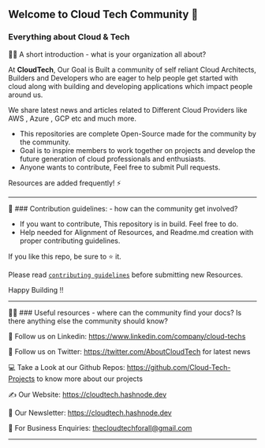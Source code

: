 ## Welcome to Cloud Tech Community 👋

### Everything about Cloud & Tech

🙋‍♀️ A short introduction - what is your organization all about?

At **CloudTech**, Our Goal is Built a community of self reliant Cloud Architects, Builders and Developers who are eager to help people get started with cloud along with building and developing applications which impact people around us.

We share latest news and articles related to Different Cloud Providers like AWS , Azure , GCP etc and much more.

* This repositories are complete Open-Source made for the community by the community.
* Goal is to inspire members to work together on projects and develop the future generation of cloud professionals and enthusiasts.
* Anyone wants to contribute, Feel free to submit Pull requests.

Resources are added frequently! ⚡

--- 

🌈 ### Contribution guidelines: - how can the community get involved?

* If you want to contribute, This repository is in build. Feel free to do.
* Help needed for Alignment of Resources, and Readme.md creation with proper contributing guidelines.

If you like this repo, be sure to ⭐ it.

Please read [`contributing guidelines`](https://github.com/Cloud-Tech-Projects/contributors-guide/blob/main/CONTRIBUTING.md) before submitting new Resources.

Happy Building !!

--- 

👩‍💻 ### Useful resources - where can the community find your docs? Is there anything else the community should know?

👋 Follow us on Linkedin: https://www.linkedin.com/company/cloud-techs

👋 Follow us on Twitter: https://twitter.com/AboutCloudTech for latest news 

💻 Take a Look at our Github Repos: https://github.com/Cloud-Tech-Projects to know more about our projects 

✍️ Our Website: https://cloudtech.hashnode.dev

📧 Our Newsletter: https://cloudtech.hashnode.dev

🧙 For Business Enquiries: thecloudtechforall@gmail.com 

--- 


